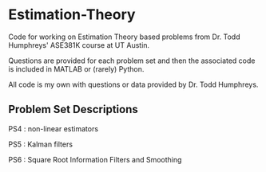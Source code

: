 # Estimation-Theory
Code for working on Estimation Theory based problems from Dr. Todd Humphreys' ASE381K course at UT Austin.

Questions are provided for each problem set and then the associated code is included in MATLAB or (rarely) Python.

All code is my own with questions or data provided by Dr. Todd Humphreys.

## Problem Set Descriptions ##
PS4 : non-linear estimators

PS5 : Kalman filters

PS6 : Square Root Information Filters and Smoothing

